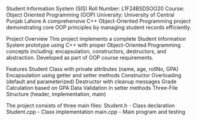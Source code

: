 Student Information System (SIS)
Roll Number: L1F24BSDSOO20
Course: Object Oriented Programming (OOP)
University: University of Central Punjab Lahore
A comprehensive C++ Object-Oriented Programming project demonstrating core OOP principles by managing student records efficiently.

Project Overview
This project implements a complete Student Information System prototype using C++ with proper Object-Oriented Programming concepts including:
encapsulation, constructors, destructors, and abstraction. Developed as part of OOP course requirements.

Features
Student Class with private attributes (name, age, rollNo, GPA)
Encapsulation using getter and setter methods
Constructor Overloading (default and parameterized)
Destructor with cleanup messages
Grade Calculation based on GPA
Data Validation in setter methods
Three-File Structure (header, implementation, main)

The project consists of three main files:
Student.h - Class declaration
Student.cpp - Class implementation
main.cpp - Main program and testing

